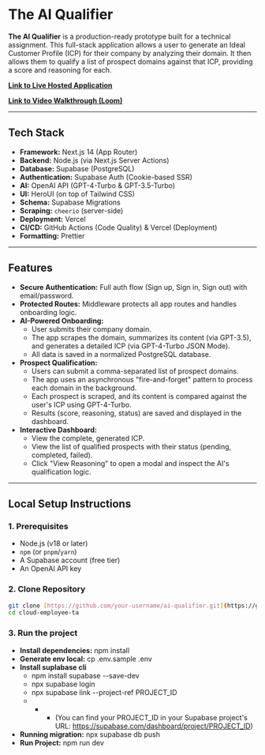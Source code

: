 # The AI Qualifier

**The AI Qualifier** is a production-ready prototype built for a technical assignment. This full-stack application allows a user to generate an Ideal Customer Profile (ICP) for their company by analyzing their domain. It then allows them to qualify a list of prospect domains against that ICP, providing a score and reasoning for each.

**[Link to Live Hosted Application](https://cloud-employee-ta.vercel.app/)**

**[Link to Video Walkthrough (Loom)](https://www.loom.com/...)**

---

## Tech Stack

- **Framework:** Next.js 14 (App Router)
- **Backend:** Node.js (via Next.js Server Actions)
- **Database:** Supabase (PostgreSQL)
- **Authentication:** Supabase Auth (Cookie-based SSR)
- **AI:** OpenAI API (GPT-4-Turbo & GPT-3.5-Turbo)
- **UI:** HeroUI (on top of Tailwind CSS)
- **Schema:** Supabase Migrations
- **Scraping:** `cheerio` (server-side)
- **Deployment:** Vercel
- **CI/CD:** GitHub Actions (Code Quality) & Vercel (Deployment)
- **Formatting:** Prettier

---

## Features

- **Secure Authentication:** Full auth flow (Sign up, Sign in, Sign out) with email/password.
- **Protected Routes:** Middleware protects all app routes and handles onboarding logic.
- **AI-Powered Onboarding:**
  - User submits their company domain.
  - The app scrapes the domain, summarizes its content (via GPT-3.5), and generates a detailed ICP (via GPT-4-Turbo JSON Mode).
  - All data is saved in a normalized PostgreSQL database.
- **Prospect Qualification:**
  - Users can submit a comma-separated list of prospect domains.
  - The app uses an asynchronous "fire-and-forget" pattern to process each domain in the background.
  - Each prospect is scraped, and its content is compared against the user's ICP using GPT-4-Turbo.
  - Results (score, reasoning, status) are saved and displayed in the dashboard.
- **Interactive Dashboard:**
  - View the complete, generated ICP.
  - View the list of qualified prospects with their status (pending, completed, failed).
  - Click "View Reasoning" to open a modal and inspect the AI's qualification logic.

---

## Local Setup Instructions

### 1. Prerequisites

- Node.js (v18 or later)
- `npm` (or `pnpm`/`yarn`)
- A Supabase account (free tier)
- An OpenAI API key

### 2. Clone Repository

```bash
git clone [https://github.com/your-username/ai-qualifier.git](https://github.com/your-username/ai-qualifier.git)
cd cloud-employee-ta
```

### 3. Run the project

- **Install dependencies:** npm install
- **Generate env local:** cp .env.sample .env
- **Install suplabase cli**
  - npm install supabase --save-dev
  - npx supabase login
  - npx supabase link --project-ref PROJECT_ID
  - - - (You can find your PROJECT_ID in your Supabase project's URL: https://supabase.com/dashboard/project/PROJECT_ID)
- **Running migration:** npx supabase db push
- **Run Project:** npm run dev
